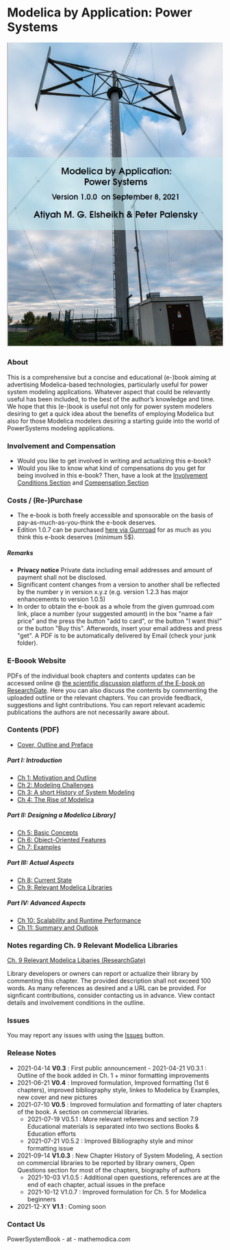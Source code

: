 # Modelica by Application: Power Systems 

![Cover](MPSCoverActual.png)

### About 

This is a comprehensive but a concise and educational (e-)book aiming at advertising Modelica-based technologies, particularly useful for power system modeling applications. Whatever aspect that could be relevantly useful has been included,  to the best of the author’s knowledge and time.  We hope that this (e-)book is useful not only for power system modelers desiring to get a quick idea about the benefits of employing Modelica but also for those Modelica modelers desiring a starting guide into the world of PowerSystems modeling applications.

### Involvement and Compensation 

- Would you like to get involved in writing and actualizing this e-book? 
- Would you like to know what kind of compensations do you get for being involved in this e-book? 
Then, have a look at the [Involvement Conditions Section](https://github.com/Mathemodica/ModelicaPowerSystemBook/blob/main/Involvement.md) and [Compensation Section](https://github.com/Mathemodica/ModelicaPowerSystemBook/blob/main/Compensation.md) 

### Costs / (Re-)Purchase

- The e-book is both freely accessible and sponsorable on the basis of pay-as-much-as-you-think the e-book deserves.
- Edition 1.0.7 can be purchased [here via Gumroad](https://gum.co/mathemodica-powsys) for as much as you think this e-book deserves (minimum 5$). 

##### Remarks 

* **Privacy notice** Private data including email addresses and amount of payment shall not be disclosed. 
* Significant content changes from a version to another shall be reflected by the number y in version x.y.z (e.g. version 1.2.3 has major enhancements to version 1.0.5)
*  In order to obtain the e-book as a whole from the given gumroad.com link, place a number (your suggested amount) in the box "name a fair price" and the press the button "add to card", or the button "I want this!" or the button "Buy this". Afterwords, insert your email address and press "get". A PDF is to be automatically delivered by Email (check your junk folder).

### E-Boook Website 

PDFs of the individual book chapters and contents updates can be accessed online @ [the scientific discussion platform of the E-book on ResearchGate](https://www.researchgate.net/project/Book-Modelica-By-Application-Power-Systems). Here you can also discuss the contents by commenting the uploaded outline or the relevant chapters. You can provide feedback, suggestions and light contributions. You can report relevant academic publications the authors are not necessarily aware about. 

### Contents (PDF)

- [Cover, Outline and Preface](https://www.researchgate.net/publication/353340102_Cover_Preface_Outline_of_the_E-book_Modelica_by_Application_Power_Systems)

##### Part I: Introduction
- [Ch 1: Motivation and Outline](https://www.researchgate.net/publication/354996984_I_Introduction_Ch_1_Motivation_and_Outline)
- [Ch 2: Modeling Challenges](https://www.researchgate.net/publication/355035174_I_Introduction_Ch_2_Modeling_Challenges)
- [Ch 3: A short History of System Modeling](https://www.researchgate.net/publication/355035177_I_Introduction_Ch_3_A_Short_History_of_System_Modeling)
- [Ch 4: The Rise of Modelica](https://www.researchgate.net/publication/355036082_I_Introduction_Ch_4_The_Rise_of_Modelica)

##### Part II: Designing a Modelica Library]
- [Ch 5: Basic Concepts](https://www.researchgate.net/publication/355036357_II_Designing_a_Modelica_Library_-_Ch_5_Basic_Concepts)
- [Ch 6: Object-Oriented Features](https://www.researchgate.net/publication/355037018_II_Designing_a_Modelica_Library_-_Ch_6_Object-Oriented_Features)
- [Ch 7: Examples](https://www.researchgate.net/publication/355037040_II_Designing_a_Modelica_Library_-_Ch_7_Examples)

##### Part III: Actual Aspects
- [Ch 8: Current State](https://www.researchgate.net/publication/355036972_III_Actual_Aspects_-_Ch_8_Current_State_of_Modelica)
- [Ch 9: Relevant Modelica Libraries](https://www.researchgate.net/publication/354619412_III_Actual_Aspects_-_Ch_9_Relevant_Modelica_Libraries)

##### Part IV: Advanced Aspects
- [Ch 10: Scalability and Runtime Performance](https://www.researchgate.net/publication/355037052_IV_Advanced_Aspects_-_Ch_10_Scalability_and_Runtime_Performance)
- [Ch 11: Summary and Outlook](https://www.researchgate.net/publication/355037056_IV_Advanced_Aspects_-_Ch_11_Summary_and_Outlook)

### Notes regarding Ch. 9 Relevant Modelica Libraries

[Ch. 9 Relevant Modelica Libaries (ResearchGate)](https://www.researchgate.net/publication/354619412_Relevant_Modelica_Libraries)

Library developers or owners can report or actualize their library by commenting this chapter. The provided description shall not exceed 100 words. As many references as desired and a URL can be provided. For signficant contributions, consider contacting us in advance. View contact details and involvement conditions in the outline. 

### Issues 

You may report any issues with using the [Issues](https://github.com/Mathemodica/ModelicaPowerSystemBook/issues) button.

### Release Notes 

- 2021-04-14 **V0.3**   : First public announcement 
        - 2021-04-21 V0.3.1 : Outline of the book added in Ch. 1 + minor formatting improvements  
- 2021-06-21 **V0.4**   : Improved formulation, Improved formatting (1st 6 chapters), improved bibliography style, linkes to Modelica by Examples, new cover and new pictures  
- 2021-07-10 **V0.5**   : Improved formulation and formatting of later chapters of the book. A section on commercial libraries. 
    - 2021-07-19 V0.5.1 : More relevant references and section 7.9 Educational materials is separated into two sections Books & Education efforts  
    - 2021-07-21 V0.5.2 : Improved Bibliography style and minor formatting issue
- 2021-09-14 **V1.0.3** : New Chapter History of System Modeling, A section on commercial libraries to be reported by library owners, Open Questions section for most of the chapters, biography of authors
    - 2021-10-03 V1.0.5 : Additional open questions, references are at the end of each chapter, actual issues in the preface
    - 2021-10-12 V1.0.7 : Improved formulation for Ch. 5 for Modelica beginners 
- 2021-12-XY **V1.1**   : Coming soon

### Contact Us

PowerSystemBook - at - mathemodica.com
